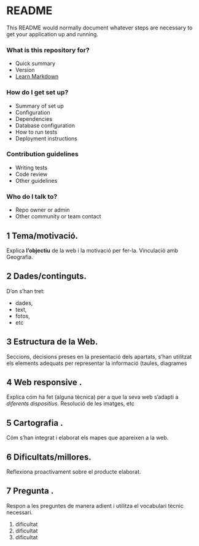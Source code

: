 # README #

This README would normally document whatever steps are necessary to get your application up and running.

### What is this repository for? ###

* Quick summary
* Version
* [Learn Markdown](https://bitbucket.org/tutorials/markdowndemo)

### How do I get set up? ###

* Summary of set up
* Configuration
* Dependencies
* Database configuration
* How to run tests
* Deployment instructions

### Contribution guidelines ###

* Writing tests
* Code review
* Other guidelines

### Who do I talk to? ###

* Repo owner or admin
* Other community or team contact



## 1 Tema/motivació. 
Explica **l’objectiu** de la web i la motivació per fer-la. Vinculació amb Geografia.

## 2 Dades/continguts. 
D’on s’han tret:

- dades, 
- text, 
- fotos, 
- etc

## 3 Estructura de la Web. 
Seccions, decisions preses en la presentació dels apartats, s’han utilitzat els elements adequats per representar la informació (taules, diagrames

## 4 Web responsive . 
Explica cóm ha fet (alguna tècnica) per a que la seva web s’adapti a *diferents dispositius*. Resolució de les imatges, etc

## 5 Cartografia . 
Cóm s’han integrat i elaborat els mapes que apareixen a la web.

## 6 Dificultats/millores. 
Reflexiona proactivament sobre el producte elaborat.

## 7 Pregunta . 
Respon a les preguntes de manera adient i utilitza el vocabulari tècnic necessari.

1. dificultat 
2. dificultat
3. dificultat
